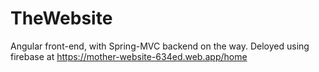 # TheWebsite
Angular front-end, with Spring-MVC backend on the way. Deloyed using firebase at https://mother-website-634ed.web.app/home
